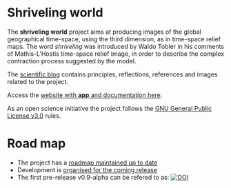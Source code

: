# Shriveling world

The __shriveling world__ project aims at producing images of the global geographical time-space, using the third dimension, as in time-space relief maps.
The word _shriveling_ was introduced by Waldo Tobler in his comments of Mathis-L'Hostis time-space relief image, in order to describe the complex contraction process suggested by the model.

The [scientific blog](https://timespace.hypotheses.org/) contains principles, reflections, references and images related to the project.

Access the [website with __app__ and documentation here](https://theworldisnotflat.github.io/shriveling_world/marks/index).

As an open science initiative the project follows the [GNU General Public License v3.0](https://github.com/theworldisnotflat/shriveling_world/blob/master/LICENSE) rules.

# Road map

-   The project has a [roadmap maintained up to date](https://github.com/theworldisnotflat/shriveling_world/wiki)
-   Development is [organised for the coming release](https://github.com/theworldisnotflat/shriveling_world/projects)
-   The first pre-release v0.9-alpha can be refered to as: [![DOI](https://zenodo.org/badge/66025665.svg)](https://zenodo.org/badge/latestdoi/66025665)


    
